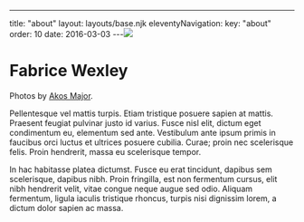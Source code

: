 ---
title: "about"
layout: layouts/base.njk
eleventyNavigation:
  key: "about"
  order: 10
date: 2016-03-03
---![](https://s3.eu-west-1.amazonaws.com/jessicaakerman.com/image-asset.jpeg)

# Fabrice Wexley

Photos by [Akos Major](http://akosmajor.com/).

Pellentesque vel mattis turpis. Etiam tristique posuere sapien at mattis. Praesent feugiat pulvinar justo id varius. Fusce nisl elit, dictum eget condimentum eu, elementum sed ante. Vestibulum ante ipsum primis in faucibus orci luctus et ultrices posuere cubilia. Curae; proin nec scelerisque felis. Proin hendrerit, massa eu scelerisque tempor.

In hac habitasse platea dictumst. Fusce eu erat tincidunt, dapibus sem scelerisque, dapibus nibh. Proin fringilla, est non fermentum cursus, elit nibh hendrerit velit, vitae congue neque augue sed odio. Aliquam fermentum, ligula iaculis tristique rhoncus, turpis nisi dignissim lorem, a dictum dolor sapien ac massa.